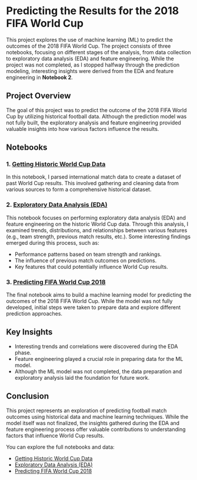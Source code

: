 # Predicting the Results for the 2018 FIFA World Cup

This project explores the use of machine learning (ML) to predict the outcomes of the 2018 FIFA World Cup. The project consists of three notebooks, focusing on different stages of the analysis, from data collection to exploratory data analysis (EDA) and feature engineering. While the project was not completed, as I stopped halfway through the prediction modeling, interesting insights were derived from the EDA and feature engineering in **Notebook 2**.

## Project Overview

The goal of this project was to predict the outcome of the 2018 FIFA World Cup by utilizing historical football data. Although the prediction model was not fully built, the exploratory analysis and feature engineering provided valuable insights into how various factors influence the results.

## Notebooks

### 1. [Getting Historic World Cup Data](https://github.com/zerafachris/playGround/blob/master/published/WorldCup2018Predictions/01_Getting_Historic_World_Cup_Data.ipynb)
In this notebook, I parsed international match data to create a dataset of past World Cup results. This involved gathering and cleaning data from various sources to form a comprehensive historical dataset.

### 2. [Exploratory Data Analysis (EDA)](https://github.com/zerafachris/playGround/blob/master/published/WorldCup2018Predictions/02_EDA.ipynb)
This notebook focuses on performing exploratory data analysis (EDA) and feature engineering on the historic World Cup data. Through this analysis, I examined trends, distributions, and relationships between various features (e.g., team strength, previous match results, etc.). Some interesting findings emerged during this process, such as:

- Performance patterns based on team strength and rankings.
- The influence of previous match outcomes on predictions.
- Key features that could potentially influence World Cup results.

### 3. [Predicting FIFA World Cup 2018](https://github.com/zerafachris/playGround/blob/master/published/WorldCup2018Predictions/03_Predicting_Fifa_World_Cup_2018.ipynb)
The final notebook aims to build a machine learning model for predicting the outcomes of the 2018 FIFA World Cup. While the model was not fully developed, initial steps were taken to prepare data and explore different prediction approaches.

## Key Insights
- Interesting trends and correlations were discovered during the EDA phase.
- Feature engineering played a crucial role in preparing data for the ML model.
- Although the ML model was not completed, the data preparation and exploratory analysis laid the foundation for future work.

## Conclusion

This project represents an exploration of predicting football match outcomes using historical data and machine learning techniques. While the model itself was not finalized, the insights gathered during the EDA and feature engineering process offer valuable contributions to understanding factors that influence World Cup results.

You can explore the full notebooks and data:
- [Getting Historic World Cup Data](https://github.com/zerafachris/playGround/blob/master/published/WorldCup2018Predictions/01_Getting_Historic_World_Cup_Data.ipynb)
- [Exploratory Data Analysis (EDA)](https://github.com/zerafachris/playGround/blob/master/published/WorldCup2018Predictions/02_EDA.ipynb)
- [Predicting FIFA World Cup 2018](https://github.com/zerafachris/playGround/blob/master/published/WorldCup2018Predictions/03_Predicting_Fifa_World_Cup_2018.ipynb)
